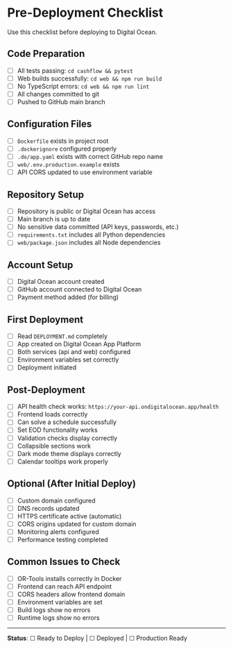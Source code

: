 # Pre-Deployment Checklist

Use this checklist before deploying to Digital Ocean.

## Code Preparation

- [ ] All tests passing: `cd cashflow && pytest`
- [ ] Web builds successfully: `cd web && npm run build`
- [ ] No TypeScript errors: `cd web && npm run lint`
- [ ] All changes committed to git
- [ ] Pushed to GitHub main branch

## Configuration Files

- [ ] `Dockerfile` exists in project root
- [ ] `.dockerignore` configured properly
- [ ] `.do/app.yaml` exists with correct GitHub repo name
- [ ] `web/.env.production.example` exists
- [ ] API CORS updated to use environment variable

## Repository Setup

- [ ] Repository is public or Digital Ocean has access
- [ ] Main branch is up to date
- [ ] No sensitive data committed (API keys, passwords, etc.)
- [ ] `requirements.txt` includes all Python dependencies
- [ ] `web/package.json` includes all Node dependencies

## Account Setup

- [ ] Digital Ocean account created
- [ ] GitHub account connected to Digital Ocean
- [ ] Payment method added (for billing)

## First Deployment

- [ ] Read `DEPLOYMENT.md` completely
- [ ] App created on Digital Ocean App Platform
- [ ] Both services (api and web) configured
- [ ] Environment variables set correctly
- [ ] Deployment initiated

## Post-Deployment

- [ ] API health check works: `https://your-api.ondigitalocean.app/health`
- [ ] Frontend loads correctly
- [ ] Can solve a schedule successfully
- [ ] Set EOD functionality works
- [ ] Validation checks display correctly
- [ ] Collapsible sections work
- [ ] Dark mode theme displays correctly
- [ ] Calendar tooltips work properly

## Optional (After Initial Deploy)

- [ ] Custom domain configured
- [ ] DNS records updated
- [ ] HTTPS certificate active (automatic)
- [ ] CORS origins updated for custom domain
- [ ] Monitoring alerts configured
- [ ] Performance testing completed

## Common Issues to Check

- [ ] OR-Tools installs correctly in Docker
- [ ] Frontend can reach API endpoint
- [ ] CORS headers allow frontend domain
- [ ] Environment variables are set
- [ ] Build logs show no errors
- [ ] Runtime logs show no errors

---

**Status**: ☐ Ready to Deploy | ☐ Deployed | ☐ Production Ready
